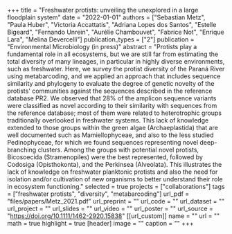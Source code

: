 +++
title = "Freshwater protists: unveiling the unexplored in a large floodplain system"
date = "2022-01-01"
authors = ["Sebastian Metz", "Paula Huber", "Victoria Accattatis", "Adriana Lopes dos Santos", "Estelle Bigeard", "Fernando Unrein", "Aurélie Chambouvet", "Fabrice Not", "Enrique Lara", "Melina Devercelli"]
publication_types = ["2"]
publication = "Environmental Microbiology (in press)"
abstract = "Protists play a fundamental role in all ecosystems, but we are still far from estimating the total diversity of many lineages, in particular in highly diverse environments, such as freshwater. Here, we survey the protist diversity of the Paraná River using metabarcoding, and we applied an approach that includes sequence similarity and phylogeny to evaluate the degree of genetic novelty of the protists' communities against the sequences described in the reference database PR2. We observed that 28% of the amplicon sequence variants were classified as novel according to their similarity with sequences from the reference database; most of them were related to heterotrophic groups traditionally overlooked in freshwater systems. This lack of knowledge extended to those groups within the green algae (Archaeplastida) that are well documented such as Mamiellophyceae, and also to the less studied Pedinophyceae, for which we found sequences representing novel deep-branching clusters. Among the groups with potential novel protists, Bicosoecida (Stramenopiles) were the best represented, followed by Codosiga (Opisthokonta), and the Perkinsea (Alveolata). This illustrates the lack of knowledge on freshwater planktonic protists and also the need for isolation and/or cultivation of new organisms to better understand their role in ecosystem functioning."
selected = true
projects = ["collaborations"]
tags = ["freshwater protists", "diversity", "metabarcoding"]
url_pdf = "files/papers/Metz_2021.pdf"
url_preprint = ""
url_code = ""
url_dataset = ""
url_project = ""
url_slides = ""
url_video = ""
url_poster = ""
url_source = "https://doi.org/10.1111/1462-2920.15838"
[[url_custom]]
    name = ""
    url = ""
math = true
highlight = true
[header]
image = ""
caption = ""
+++
